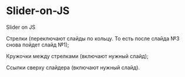 # Slider-on-JS
Slider on JS

Стрелки (переключают слайды по кольцу. То есть после слайда №3 снова пойдет слайд №1);

Кружочки между стрелками (включают нужный слайд);

Ссылки сверху слайдера (включают нужный слайд).
